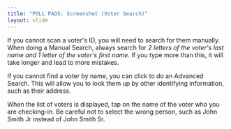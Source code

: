 ```yaml
---
title: "POLL PADS: Screenshot (Voter Search)"
layout: slide
---
```


If you cannot scan a voter's ID, you will need to search for them manually. When doing a Manual Search, always search for *2 letters of the voter's last name and 1 letter of the voter's first name*. If you type more than this, it will take longer and lead to more mistakes.

If you cannot find a voter by name, you can click to do an Advanced Search. This will allow you to look them up by other identifying information, such as their address.

When the list of voters is displayed, tap on the name of the voter who you are checking-in. Be careful not to select the wrong person, such as John Smith Jr instead of John Smith Sr.
